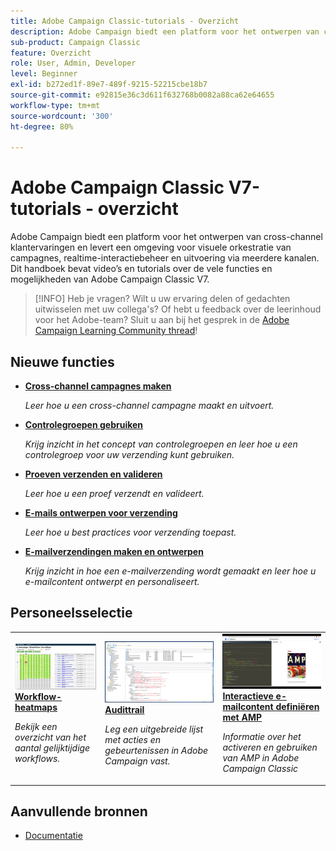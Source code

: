 ```yaml
---
title: Adobe Campaign Classic-tutorials - Overzicht
description: Adobe Campaign biedt een platform voor het ontwerpen van cross-channel klantervaringen en levert een omgeving voor visuele orkestratie van campagnes, realtime-interactiebeheer en uitvoering via meerdere kanalen. Deze gebruikershandleiding bevat video’s en tutorials over de vele functies en mogelijkheden van Adobe Campaign Standard.
sub-product: Campaign Classic
feature: Overzicht
role: User, Admin, Developer
level: Beginner
exl-id: b272ed1f-89e7-489f-9215-52215cbe18b7
source-git-commit: e92815e36c3d611f632768b0082a88ca62e64655
workflow-type: tm+mt
source-wordcount: '300'
ht-degree: 80%

---
```


# Adobe Campaign Classic V7-tutorials - overzicht

Adobe Campaign biedt een platform voor het ontwerpen van cross-channel klantervaringen en levert een omgeving voor visuele orkestratie van campagnes, realtime-interactiebeheer en uitvoering via meerdere kanalen. Dit handboek bevat video’s en tutorials over de vele functies en mogelijkheden van Adobe Campaign Classic V7.

>[!INFO]
> Heb je vragen? Wilt u uw ervaring delen of gedachten uitwisselen met uw collega&#39;s? Of hebt u feedback over de leerinhoud voor het Adobe-team?
Sluit u aan bij het gesprek in de [Adobe Campaign Learning Community thread](https://experienceleaguecommunities.adobe.com/t5/adobe-campaign-classic/join-the-discussion-around-adobe-campaign-learning/td-p/419096)!

## Nieuwe functies

* **[Cross-channel campagnes maken](/help/orchestrating-campaigns/cross-channel-campaigns.md)**

   *Leer hoe u een cross-channel campagne maakt en uitvoert.*

* **[Controlegroepen gebruiken](/help/sending-messages/email-channel/use-control-groups.md)**

   *Krijg inzicht in het concept van controlegroepen en leer hoe u een controlegroep voor uw verzending kunt gebruiken.*

* **[Proeven verzenden en valideren](/help/sending-messages/email-channel/send-and-validate-proofs.md)**

   *Leer hoe u een proef verzendt en valideert.*

* **[E-mails ontwerpen voor verzending](/help/sending-messages/email-channel/design-emails-for-deliverability.md)**

   *Leer hoe u best practices voor verzending toepast.*

* **[E-mailverzendingen maken en ontwerpen](/help/sending-messages/email-channel/create-and-design-email-deliveries.md)**

   *Krijg inzicht in hoe een e-mailverzending wordt gemaakt en leer hoe u e-mailcontent ontwerpt en personaliseert.*


## Personeelsselectie

<table>
<tr>
  <td>
    <a href="./monitoring-campaign-classic/workflow-heatmap.md">
      <img alt="Workflow-heatmaps (video)" src="./assets/workflow-heatmap.png"/>
    </a>
    <div>
      <a href="./monitoring-campaign-classic/workflow-heatmap.md">
    <strong>Workflow-heatmaps</strong>
    </a>
    </div>
    <p>
    <em>Bekijk een overzicht van het aantal gelijktijdige workflows.</em>
    <p>
  </td>
   <td>
    <a href="./monitoring-campaign-classic/audit-trail.md">
      <img alt="Audittrail (video)" src="./assets/acc-audit-trail-thumb.png" />
    </a>
    <div>
      <a href="./monitoring-campaign-classic/audit-trail.md">
    <strong>Audittrail</strong>
    </a>
    </div> 
    <p>
    <em>Leg een uitgebreide lijst met acties en gebeurtenissen in Adobe Campaign vast.</em>
    <p>
  </td>
  <td>
    <a href="./sending-messages/email-channel/defining-interactive-email-content-with-amp.md">
      <img alt="Interactieve e-mailcontent definiëren met AMP (Video)" src="./assets/29940.png" />
    </a>
    <div>
      <a href="./sending-messages/email-channel/defining-interactive-email-content-with-amp.md">
    <strong>Interactieve e-mailcontent definiëren met AMP</strong>
    </a>
    </div>
    <p>
    <em>Informatie over het activeren en gebruiken van AMP in Adobe Campaign Classic </em>
    <p>
  </td>
</tr>
</table>

## Aanvullende bronnen

* [Documentatie](https://final-docs.campaign.adobe.com/doc/AC/en/PTF_Starting_with_Adobe_Campaign_About_Adobe_Campaign_Classic.html)
